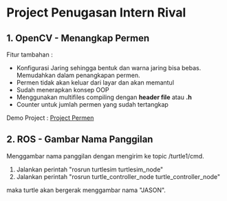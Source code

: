# Project Penugasan Intern Rival

## 1. OpenCV - Menangkap Permen

Fitur tambahan : 
- Konfigurasi Jaring sehingga bentuk dan warna jaring bisa bebas. Memudahkan dalam penangkapan permen.
- Permen tidak akan keluar dari layar dan akan memantul
- Sudah menerapkan konsep OOP
- Menggunakan multifiles compiling dengan **header file** atau **.h**
- Counter untuk jumlah permen yang sudah tertangkap

Demo Project :
[Project Permen](https://youtu.be/upIUsHz6RQ4?si=kkV-taz0GyXr8aMR)

## 2. ROS - Gambar Nama Panggilan 

Menggambar nama panggilan dengan mengirim ke topic /turtle1/cmd.
1. Jalankan perintah "rosrun turtlesim turtlesim_node"
2. Jalankan perintah "rosrun turtle_controller_node turtle_controller_node"

maka turtle akan bergerak menggambar nama "JASON".



